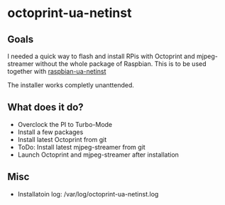 # octoprint-ua-netinst

## Goals ##
I needed a quick way to flash and install RPis with Octoprint and mjpeg-streamer without the whole package of Raspbian. This is to be used together with [raspbian-ua-netinst](https://github.com/debian-pi/raspbian-ua-netinst)

The installer works completly unanttended.

## What does it do?
* Overclock the PI to Turbo-Mode
* Install a few packages
* Install latest Octoprint from git
* ToDo: Install latest mjpeg-streamer from git
* Launch Octoprint and mjpeg-streamer after installation

## Misc
* Installatoin log: /var/log/octoprint-ua-netinst.log
